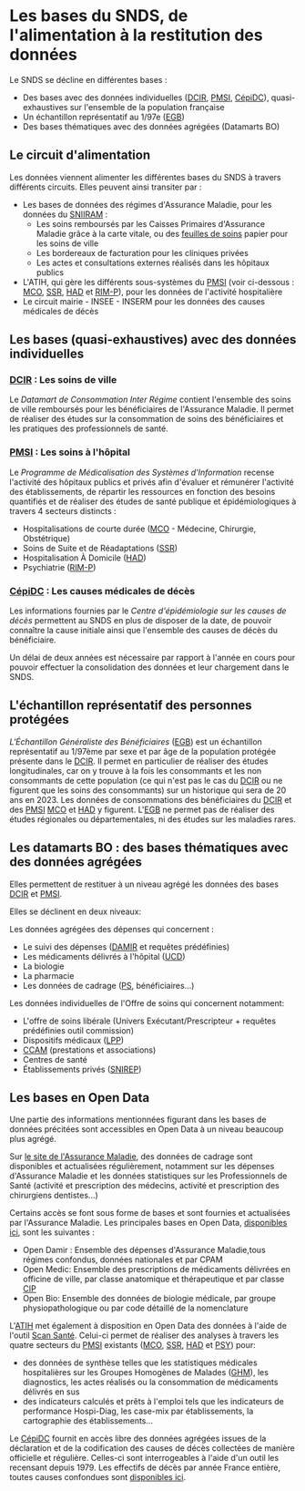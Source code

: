 # Les bases du SNDS, de l'alimentation à la restitution des données
<!-- SPDX-License-Identifier: MPL-2.0 -->

Le SNDS se décline en différentes bases :

- Des bases avec des données individuelles ([DCIR](../glossaire/DCIR.md), [PMSI](../glossaire/PMSI.md), [CépiDC](../glossaire/CepiDC.md)), quasi-exhaustives sur l'ensemble de la population française
- Un échantillon représentatif au 1/97e ([EGB](../glossaire/EGB.md))
- Des bases thématiques avec des données agrégées (Datamarts BO)

## Le circuit d'alimentation

Les données viennent alimenter les différentes bases du SNDS à travers différents circuits.
Elles peuvent ainsi transiter par :

- Les bases de données des régimes d'Assurance Maladie, pour les données du [SNIIRAM](../glossaire/SNIIRAM.md) :
  - Les soins remboursés par les Caisses Primaires d'Assurance Maladie grâce à la carte vitale, ou des [feuilles de soins](../glossaire/feuille_soin.md) papier pour les soins de ville
  - Les bordereaux de facturation pour les cliniques privées
  - Les actes et consultations externes réalisés dans les hôpitaux publics
- L'ATIH, qui gère les différents sous-systèmes du [PMSI](../glossaire/PMSI.md) (voir ci-dessous : [MCO](../glossaire/MCO.md), [SSR](../glossaire/SSR.md), [HAD](../glossaire/HAD.md) et [RIM-P](../glossaire/RIM-P.md)), pour les données de l'activité hospitalière
- Le circuit mairie - INSEE - INSERM pour les données des causes médicales de décès

## Les bases (quasi-exhaustives) avec des données individuelles

### [DCIR](../glossaire/DCIR.md) : Les soins de ville

Le _Datamart de Consommation Inter Régime_ contient l'ensemble des soins de ville remboursés pour les bénéficiaires de l'Assurance Maladie.
Il permet de réaliser des études sur la consommation de soins des bénéficiaires et les pratiques des professionnels de santé.

### [PMSI](../glossaire/PMSI.md) : Les soins à l'hôpital

Le _Programme de Médicalisation des Systèmes d'Information_ recense l'activité des hôpitaux publics et privés afin d'évaluer et rémunérer l'activité des établissements, de répartir les ressources en fonction des besoins quantifiés et de réaliser des études de santé publique et épidémiologiques à travers 4 secteurs distincts :

- Hospitalisations de courte durée ([MCO](../glossaire/MCO.md) - Médecine, Chirurgie, Obstétrique)
- Soins de Suite et de Réadaptations ([SSR](../glossaire/SSR.md))
- Hospitalisation À Domicile ([HAD](../glossaire/HAD.md))
- Psychiatrie ([RIM-P](../glossaire/RIM-P.md))

### [CépiDC](../glossaire/CepiDC.md) : Les causes médicales de décès

Les informations fournies par le _Centre d'épidémiologie sur les causes de décès_ permettent au SNDS en plus de disposer de la date, de pouvoir connaître la cause initiale ainsi que l'ensemble des causes de décès du bénéficiaire.

Un délai de deux années est nécessaire par rapport à l'année en cours pour pouvoir effectuer la consolidation des données et leur chargement dans le SNDS.

## L'échantillon représentatif des personnes protégées

_L'Échantillon Généraliste des Bénéficiaires_ ([EGB](../glossaire/EGB.md)) est un échantillon représentatif au 1/97ème par sexe et par âge de la population protégée présente dans le [DCIR](../glossaire/DCIR.md).
Il permet en particulier de réaliser des études longitudinales, car on y trouve à la fois les consommants et les non consommants de cette population (ce qui n'est pas le cas du [DCIR](../glossaire/DCIR.md) ou ne figurent que les soins des consommants) sur un historique qui sera de 20 ans en 2023.
Les données de consommations des bénéficiaires du [DCIR](../glossaire/DCIR.md) et des [PMSI](../glossaire/PMSI.md) [MCO](../glossaire/MCO.md) et [HAD](../glossaire/HAD.md) y figurent.
L'[EGB](../glossaire/EGB.md) ne permet pas de réaliser des études régionales ou départementales, ni des études sur les maladies rares.

## Les datamarts BO : des bases thématiques avec des données agrégées

Elles permettent de restituer à un niveau agrégé les données des bases [DCIR](../glossaire/DCIR.md) et [PMSI](../glossaire/PMSI.md).

Elles se déclinent en deux niveaux:

Les données agrégées des dépenses qui concernent :

- Le suivi des dépenses ([DAMIR](../glossaire/DAMIR.md) et requêtes prédéfinies)
- Les médicaments délivrés à l'hôpital ([UCD](../glossaire/UCD.md))
- La biologie
- La pharmacie
- Les données de cadrage ([PS](../glossaire/PS.md), bénéficiaires…)

Les données individuelles de l'Offre de soins qui concernent notamment:

- L'offre de soins libérale (Univers Exécutant/Prescripteur + requêtes prédéfinies outil commission)
- Dispositifs médicaux ([LPP](../glossaire/LPP.md))
- [CCAM](../glossaire/CCAM.md) (prestations et associations)
- Centres de santé
- Établissements privés ([SNIREP](../glossaire/SNIREP.md))

## Les bases en Open Data

Une partie des informations mentionnées figurant dans les bases de données précitées sont accessibles en Open Data à un niveau beaucoup plus agrégé.

Sur [le site de l'Assurance Maladie](https://www.ameli.fr/l-assurance-maladie/statistiques-et-publications/index.php), des données de cadrage sont disponibles et actualisées régulièrement, notamment sur les dépenses d'Assurance Maladie et les données statistiques sur les Professionnels de Santé (activité et prescription des médecins, activité et prescription des chirurgiens dentistes...)

Certains accès se font sous forme de bases et sont fournies et actualisées par l'Assurance Maladie.
Les principales bases en Open Data, [disponibles ici](http://open-data-assurance-maladie.ameli.fr), sont les suivantes :

- Open Damir : Ensemble des dépenses d'Assurance Maladie,tous régimes confondus, données nationales et par CPAM
- Open Medic:  Ensemble des prescriptions de médicaments délivrées en officine de ville, par classe anatomique et thérapeutique et par classe [CIP](../glossaire/CIP.md)
- Open Bio: Ensemble des données de biologie médicale, par groupe physiopathologique ou par code détaillé de la nomenclature

L'[ATIH](../glossaire/ATIH.md) met également à disposition en Open Data des données à l'aide de l'outil [Scan Santé](http://www.scansante.fr/).
Celui-ci permet de réaliser des analyses à travers les quatre secteurs du [PMSI](../glossaire/PMSI.md) existants ([MCO](../glossaire/MCO.md), [SSR](../glossaire/SSR.md), [HAD](../glossaire/HAD.md) et [PSY](../glossaire/RIM-P.md)) pour:

- des données de synthèse telles que les statistiques médicales hospitalières sur les Groupes Homogènes de Malades ([GHM](../glossaire/GHM.md)), les diagnostics, les actes réalisés ou la consommation de médicaments délivrés en sus
- des indicateurs calculés et prêts à l'emploi tels que les indicateurs de performance Hospi-Diag, les case-mix par établissements, la cartographie des établissements...

Le [CépiDC](../glossaire/CepiDC.md) fournit en accès libre des données agrégées issues de la déclaration et de la codification des causes de décès collectées de manière officielle et régulière.
Celles-ci sont interrogeables à l'aide d'un outil les recensant depuis 1979.
Les effectifs de décès par année France entière, toutes causes confondues sont [disponibles ici](http://www.cepidc.inserm.fr/causes-medicales-de-deces/interroger-les-donnees-de-mortalite).
